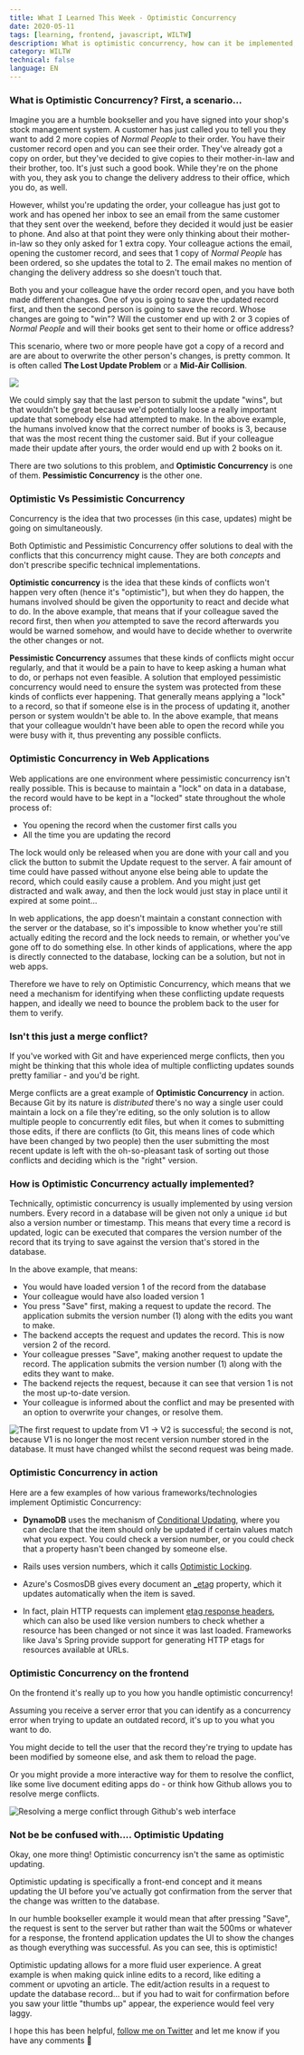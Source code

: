 ```yaml
---
title: What I Learned This Week - Optimistic Concurrency
date: 2020-05-11
tags: [learning, frontend, javascript, WILTW]
description: What is optimistic concurrency, how can it be implemented, and what does it mean for the frontend?
category: WILTW
technical: false
language: EN
---
```


### What is Optimistic Concurrency? First, a scenario...

Imagine you are a humble bookseller and you have signed into your shop's stock management system. A customer has just called you to tell you they want to add 2 more copies of _Normal People_ to their order. You have their customer record open and you can see their order. They've already got a copy on order, but they've decided to give copies to their mother-in-law and their brother, too. It's just such a good book. While they're on the phone with you, they ask you to change the delivery address to their office, which you do, as well.

However, whilst you're updating the order, your colleague has just got to work and has opened her inbox to see an email from the same customer that they sent over the weekend, before they decided it would just be easier to phone. And also at that point they were only thinking about their mother-in-law so they only asked for 1 extra copy. Your colleague actions the email, opening the customer record, and sees that 1 copy of _Normal People_ has been ordered, so she updates the total to 2. The email makes no mention of changing the delivery address so she doesn't touch that.

Both you and your colleague have the order record open, and you have both made different changes. One of you is going to save the updated record first, and then the second person is going to save the record. Whose changes are going to "win"? Will the customer end up with 2 or 3 copies of _Normal People_ and will their books get sent to their home or office address?

This scenario, where two or more people have got a copy of a record and are are about to overwrite the other person's changes, is pretty common. It is often called **The Lost Update Problem** or a **Mid-Air Collision**.

<img src="https://media.giphy.com/media/14jhYTxVkaOBl6/giphy.gif" class="gif">

We could simply say that the last person to submit the update "wins", but that wouldn't be great because we'd potentially loose a really important update that somebody else had attempted to make. In the above example, the humans involved know that the correct number of books is 3, because that was the most recent thing the customer said. But if your colleague made their update after yours, the order would end up with 2 books on it.

There are two solutions to this problem, and **Optimistic Concurrency** is one of them. **Pessimistic Concurrency** is the other one.

### Optimistic Vs Pessimistic Concurrency

Concurrency is the idea that two processes (in this case, updates) might be going on simultaneously.

Both Optimistic and Pessimistic Concurrency offer solutions to deal with the conflicts that this concurrency might cause. They are both _concepts_ and don't prescribe specific technical implementations.

**Optimistic concurrency** is the idea that these kinds of conflicts won't happen very often (hence it's "optimistic"), but when they do happen, the humans involved should be given the opportunity to react and decide what to do. In the above example, that means that if your colleague saved the record first, then when _you_ attempted to save the record afterwards you would be warned somehow, and would have to decide whether to overwrite the other changes or not.

**Pessimistic Concurrency** assumes that these kinds of conflicts might occur regularly, and that it would be a pain to have to keep asking a human what to do, or perhaps not even feasible. A solution that employed pessimistic concurrency would need to ensure the system was protected from these kinds of conflicts ever happening. That generally means applying a "lock" to a record, so that if someone else is in the process of updating it, another person or system wouldn't be able to. In the above example, that means that your colleague wouldn't have been able to open the record while you were busy with it, thus preventing any possible conflicts.

### Optimistic Concurrency in Web Applications

Web applications are one environment where pessimistic concurrency isn't really possible. This is because to maintain a "lock" on data in a database, the record would have to be kept in a "locked" state throughout the whole process of:

- You opening the record when the customer first calls you
- All the time you are updating the record

The lock would only be released when you are done with your call and you click the button to submit the Update request to the server. A fair amount of time could have passed without anyone else being able to update the record, which could easily cause a problem. And you might just get distracted and walk away, and then the lock would just stay in place until it expired at some point...

In web applications, the app doesn't maintain a constant connection with the server or the database, so it's impossible to know whether you're still actually editing the record and the lock needs to remain, or whether you've gone off to do something else. In other kinds of applications, where the app is directly connected to the database, locking can be a solution, but not in web apps.

Therefore we have to rely on Optimistic Concurrency, which means that we need a mechanism for identifying when these conflicting update requests happen, and ideally we need to bounce the problem back to the user for them to verify.

### Isn't this just a merge conflict?

If you've worked with Git and have experienced merge conflicts, then you might be thinking that this whole idea of multiple conflicting updates sounds pretty familiar - and you'd be right.

Merge conflicts are a great example of **Optimistic Concurrency** in action. Because Git by its nature is _distributed_ there's no way a single user could maintain a lock on a file they're editing, so the only solution is to allow multiple people to concurrently edit files, but when it comes to submitting those edits, if there are conflicts (to Git, this means lines of code which have been changed by two people) then the user submitting the most recent update is left with the oh-so-pleasant task of sorting out those conflicts and deciding which is the "right" version.

### How is Optimistic Concurrency actually implemented?

Technically, optimistic concurrency is usually implemented by using version numbers. Every record in a database will be given not only a unique `id` but also a version number or timestamp. This means that every time a record is updated, logic can be executed that compares the version number of the record that its trying to save against the version that's stored in the database.

In the above example, that means:

- You would have loaded version 1 of the record from the database
- Your colleague would have also loaded version 1
- You press "Save" first, making a request to update the record. The application submits the version number (1) along with the edits you want to make.
- The backend accepts the request and updates the record. This is now version 2 of the record.
- Your colleague presses "Save", making another request to update the record. The application submits the version number (1) along with the edits they want to make.
- The backend rejects the request, because it can see that version 1 is not the most up-to-date version.
- Your colleague is informed about the conflict and may be presented with an option to overwrite your changes, or resolve them.

![The first request to update from V1 -> V2 is successful; the second is not, because V1 is no longer the most recent version number stored in the database. It must have changed whilst the second request was being made.](./img/opt_concurrency.png)

### Optimistic Concurrency in action

Here are a few examples of how various frameworks/technologies implement Optimistic Concurrency:

- **DynamoDB** uses the mechanism of <a href="https://docs.aws.amazon.com/amazondynamodb/latest/developerguide/WorkingWithItems.html#WorkingWithItems.ConditionalUpdate" target="_blank" rel="noopener noreferrer">Conditional Updating</a>, where you can declare that the item should only be updated if certain values match what you expect. You could check a version number, or you could check that a property hasn't been changed by someone else.

- Rails uses version numbers, which it calls <a href="https://blog.kiprosh.com/implement-optimistic-locking-in-rails/" target="_blank" rel="noopener noreferrer">Optimistic Locking</a>.

- Azure's CosmosDB gives every document an <a href="https://docs.microsoft.com/en-us/azure/cosmos-db/database-transactions-optimistic-concurrency?irgwc=1&OCID=AID2000142_aff_7593_1243925&tduid=%28ir__spfhq39rt9kftkabkk0sohz3x22xni99q9xxsasq00%29%287593%29%281243925%29%28je6NUbpObpQ-eQuFHzSCimUVNDuxI6.GGA%29%28%29&irclickid=_spfhq39rt9kftkabkk0sohz3x22xni99q9xxsasq00#optimistic-concurrency-control" target="_blank" rel="noopener noreferrer">\_etag</a> property, which it updates automatically when the item is saved.

- In fact, plain HTTP requests can implement <a href="https://developer.mozilla.org/en-US/docs/Web/HTTP/Headers/ETag" target="_blank" rel="noopener noreferrer">etag response headers</a>, which can also be used like version numbers to check whether a resource has been changed or not since it was last loaded. Frameworks like Java's Spring provide support for generating HTTP etags for resources available at URLs.

### Optimistic Concurrency on the frontend

On the frontend it's really up to you how you handle optimistic concurrency!

Assuming you receive a server error that you can identify as a concurrency error when trying to update an outdated record, it's up to you what you want to do.

You might decide to tell the user that the record they're trying to update has been modified by someone else, and ask them to reload the page.

Or you might provide a more interactive way for them to resolve the conflict, like some live document editing apps do - or think how Github allows you to resolve merge conflicts.

![Resolving a merge conflict through Github's web interface](./img/mergeconflict.png)

### Not be be confused with.... Optimistic Updating

Okay, one more thing! Optimistic concurrency isn't the same as optimistic updating.

Optimistic updating is specifically a front-end concept and it means updating the UI before you've actually got confirmation from the server that the change was written to the database.

In our humble bookseller example it would mean that after pressing "Save", the request is sent to the server but rather than wait the 500ms or whatever for a response, the frontend application updates the UI to show the changes as though everything was successful. As you can see, this is optimistic!

Optimistic updating allows for a more fluid user experience. A great example is when making quick inline edits to a record, like editing a comment or upvoting an article. The edit/action results in a request to update the database record... but if you had to wait for confirmation before you saw your little "thumbs up" appear, the experience would feel very laggy.

I hope this has been helpful, <a href="https://twitter.com/harri_etty" target="_blank" rel="noopener noreferrer">follow me on Twitter</a> and let me know if you have any comments 🤗
